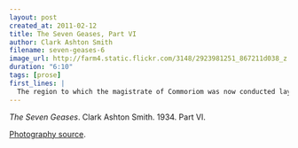 ```yaml
---
layout: post
created_at: 2011-02-12
title: The Seven Geases, Part VI
author: Clark Ashton Smith
filename: seven-geases-6
image_url: http://farm4.static.flickr.com/3148/2923981251_867211d038_z.jpg
duration: "6:10"
tags: [prose]
first_lines: |
  The region to which the magistrate of Commoriom was now conducted lay at some distance below the ophidian laboratories. The air of the gulfs and grottoes along his way began to increase markedly in warmth, and was moist and steamy as that of some equatorial fen.
---
```


_The Seven Geases_.  Clark Ashton Smith.  1934.  Part VI.

[Photography source](http://www.flickr.com/photos/sonicsquirtgun/2923981251/).
